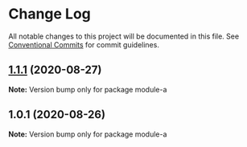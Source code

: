 # Change Log

All notable changes to this project will be documented in this file.
See [Conventional Commits](https://conventionalcommits.org) for commit guidelines.

## [1.1.1](https://github.com/ianlamb/lerna-poc/compare/v1.1.0...v1.1.1) (2020-08-27)

**Note:** Version bump only for package module-a





## 1.0.1 (2020-08-26)

**Note:** Version bump only for package module-a
